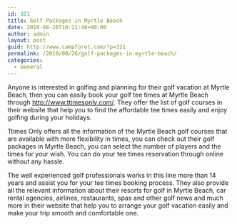 ```yaml
---
id: 321
title: Golf Packages in Myrtle Beach
date: 2010-08-26T10:21:40+00:00
author: admin
layout: post
guid: http://www.campforet.com/?p=321
permalink: /2010/08/26/golf-packages-in-myrtle-beach/
categories:
  - General
---
```

Anyone is interested in golfing and planning for their golf vacation at Myrtle Beach, then you can easily book your golf tee times at Myrtle Beach through http://www.ttimesonly.com/. They offer the list of golf courses in their website that help you to find the affordable tee times easily and enjoy golfing during your holidays.

Ttimes Only offers all the information of the Myrtle Beach golf courses that are available with more flexibility in times, you can check out their golf packages in Myrtle Beach, you can select the number of players and the times for your wish. You can do your tee times reservation through online without any hassle.

The well experienced golf professionals works in this line more than 14 years and assist you for your tee times booking process. They also provide all the relevant information about their resorts for golf in Myrtle Beach, car rental agencies, airlines, restaurants, spas and other golf news and much more in their website that help you to arrange your golf vacation easily and make your trip smooth and comfortable one.